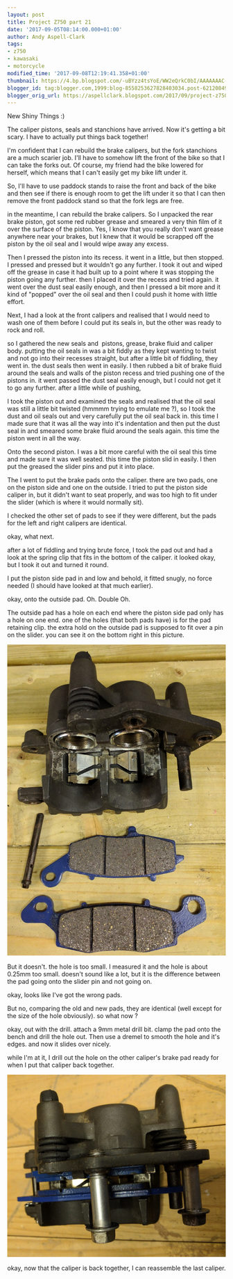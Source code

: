 ```yaml
---
layout: post
title: Project Z750 part 21
date: '2017-09-05T08:14:00.000+01:00'
author: Andy Aspell-Clark
tags:
- z750
- kawasaki
- motorcycle
modified_time: '2017-09-08T12:19:41.358+01:00'
thumbnail: https://4.bp.blogspot.com/-uBYzz4tsYoE/WW2eQrkC0bI/AAAAAAAC-NE/MFhL1B8oBGsEjmCJpByU88vAJcp49E7YQCKgBGAs/s72-c/IMG_20170718_063256.jpg
blogger_id: tag:blogger.com,1999:blog-8558253627828403034.post-6212084952968522000
blogger_orig_url: https://aspellclark.blogspot.com/2017/09/project-z750-part-21.html
---
```


New Shiny Things :)

The caliper pistons, seals and stanchions have arrived. Now it's getting a bit scary. I have to actually put things back together!

I'm confident that I can rebuild the brake calipers, but the fork stanchions are a much scarier job. I'll have to somehow lift the front of the bike so that I can take the forks out. Of course, my friend had the bike lowered for herself, which means that I can't easily get my bike lift under it.

So, I'll have to use paddock stands to raise the front and back of the bike and then see if there is enough room to get the lift under it so that I can then remove the front paddock stand so that the fork legs are free.

in the meantime, I can rebuild the brake calipers. So I unpacked the rear brake piston, got some red rubber grease and smeared a very thin film of it over the surface of the piston. Yes, I know that you really don't want grease anywhere near your brakes, but I knew that it would be scrapped off the piston by the oil seal and I&nbsp;would wipe away any excess.

Then I pressed the piston into its recess.&nbsp;it went in a little, but then stopped. I pressed and pressed but it wouldn't go any further. I took it out and wiped off the grease in case it had built up to a point where it was stopping the piston going any further. then I placed it over the recess and tried again. it went over the dust seal easily enough, and then I pressed a bit more and it kind of "popped" over the oil seal and then I could push it home with little effort.

Next, I had a look at the front calipers and realised that I would need to wash one of them before I could put its seals in, but the other was ready to rock and roll.

so I gathered the new seals and &nbsp;pistons, grease, brake fluid and caliper body. putting the oil seals in was a bit fiddly as they kept wanting to twist and not go into their recesses straight, but after a little bit of fiddling, they went in. the dust seals then went in easily. I then rubbed a bit of brake fluid around the seals and walls of the piston recess and tried pushing one of the pistons in. it went passed the dust seal easily enough, but I could not get it to go any further. after a little while of pushing,

I took the piston out and examined the seals and realised that the oil seal was still a little bit twisted (hmmmm trying to emulate me ?), so I took the dust and oil seals out and very carefully put the oil seal back in. this time I made sure that it was all the way into it's indentation and then put the dust seal in and smeared some brake fluid around the seals again. this time the piston went in all the way.

Onto the second piston. I was a bit more careful with the oil seal this time and made sure it was well seated. this time the piston slid in easily. I then put the greased the slider pins and put it into place.

The I went to put the brake pads onto the caliper. there are two pads, one on the piston side and one on the outside. I tried to put the piston side caliper in, but it didn't want to seat properly, and was too high to fit under the slider (which is where it would normally sit).

I checked the other set of pads to see if they were different, but the pads for the left and right calipers are identical.

okay, what next.

after a lot of fiddling and trying brute force, I took the pad out and had a look at the spring clip that fits in the bottom of the caliper. it looked okay, but I took it out and turned it round.

I put the piston side pad in and low and behold, it fitted snugly, no force needed (I should have looked at that much earlier).

okay, onto the outside pad. Oh. Double Oh.

The outside pad has a hole on each end where the piston side pad only has a hole on one end. one of the holes (that both pads have) is for the pad retaining clip. the extra hold on the outside pad is supposed to fit over a pin on the slider. you can see it on the bottom right in this picture.

![image](../assets/images/IMG_20170718_063256.jpg)

But it doesn't. the hole is too small. I measured it and the hole is about 0.25mm too small. doesn't sound like a lot, but it is the difference between the pad going onto the slider pin and not going on.

okay, looks like I've got the wrong pads.

But no, comparing the old and new pads, they are identical (well except for the size of the hole obviously). so what now ?

okay, out with the drill. attach a 9mm metal drill bit. clamp the pad onto the bench and drill the hole out. Then use a dremel to smooth the hole and it's edges. and now it slides over nicely.

while I'm at it, I drill out the hole on the other caliper's brake pad ready for when I put that caliper back together.

![image](../assets/images/IMG_20170715_075034.jpg)

okay, now that the caliper is back together, I can reassemble the last caliper.
